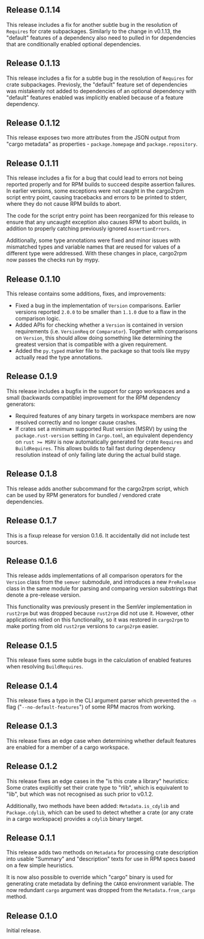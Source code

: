 ## Release 0.1.14

This release includes a fix for another subtle bug in the resolution of
`Requires` for crate subpackages. Similarly to the change in v0.1.13, the
"default" features of a dependency also need to pulled in for dependencies
that are conditionally enabled optional dependencies.

## Release 0.1.13

This release includes a fix for a subtle bug in the resolution of `Requires` for
crate subpackages. Previosly, the "default" feature set of dependencies was
mistakenly not added to dependencies of an optional dependency with "default"
features enabled was implicitly enabled because of a feature dependency.

## Release 0.1.12

This release exposes two more attributes from the JSON output from
"cargo metadata" as properties - `package.homepage` and `package.repository`.

## Release 0.1.11

This release includes a fix for a bug that could lead to errors not
being reported properly and for RPM builds to succeed despite assertion
failures. In earlier versions, some exceptions were not caught in
the cargo2rpm script entry point, causing tracebacks and errors to be
printed to stderr, where they do not cause RPM builds to abort.

The code for the script entry point has been reorganized for this release
to ensure that any uncaught exception also causes RPM to abort builds, in
addition to properly catching previously ignored `AssertionErrors`.

Additionally, some type annotations were fixed and minor issues with
mismatched types and variable names that are reused for values of a different
type were addressed. With these changes in place, cargo2rpm now passes the
checks run by mypy.

## Release 0.1.10

This release contains some additions, fixes, and improvements:

- Fixed a bug in the implementation of `Version` comparisons. Earlier
  versions reported `2.0.0` to be smaller than `1.1.0` due to a flaw in
  the comparison logic.
- Added APIs for checking whether a `Version` is contained in version
  requirements (i.e. `VersionReq` or `Comparator`). Together with
  comparisons on `Version`, this should allow doing something like
  determining the greatest version that is compatible with a given
  requirement.
- Added the `py.typed` marker file to the package so that tools like
  mypy actually read the type annotations.

## Release 0.1.9

This release includes a bugfix in the support for cargo workspaces and a
small (backwards compatible) improvement for the RPM dependency generators:

- Required features of any binary targets in workspace members are now
  resolved correctly and no longer cause crashes.
- If crates set a minimum supported Rust version (MSRV) by using the
  `package.rust-version` setting in `Cargo.toml`, an equivalent dependency
  on `rust >= MSRV` is now automatically generated for crate `Requires` and
  `BuildRequires`. This allows builds to fail fast during dependency
  resolution instead of only failing late during the actual build stage.

## Release 0.1.8

This release adds another subcommand for the cargo2rpm script, which can be
used by RPM generators for bundled / vendored crate dependencies.

## Release 0.1.7

This is a fixup release for version 0.1.6. It accidentally did not include
test sources.

## Release 0.1.6

This release adds implementations of all comparison operators for the `Version`
class from the `semver` submodule, and introduces a new `PreRelease` class in
the same module for parsing and comparing version substrings that denote a
pre-release version.

This functionality was previously present in the SemVer implementation in
`rust2rpm` but was dropped because `rust2rpm` did not use it. However, other
applications relied on this functionality, so it was restored in `cargo2rpm`
to make porting from old `rust2rpm` versions to `cargo2rpm` easier.

## Release 0.1.5

This release fixes some subtle bugs in the calculation of enabled features
when resolving `BuildRequires`.

## Release 0.1.4

This release fixes a typo in the CLI argument parser which prevented the
`-n` flag ("`--no-default-features`") of some RPM macros from working.

## Release 0.1.3

This release fixes an edge case when determining whether default features
are enabled for a member of a cargo workspace.

## Release 0.1.2

This release fixes an edge cases in the "is this crate a library" heuristics:
Some crates explicitly set their crate type to "rlib", which is equivalent
to "lib", but which was not recognised as such prior to v0.1.2.

Additionally, two methods have been added: `Metadata.is_cdylib` and
`Package.cdylib`, which can be used to detect whether a crate (or any crate in a
cargo workspace) provides a `cdylib` binary target.

## Release 0.1.1

This release adds two methods on `Metadata` for processing crate description
into usable "Summary" and "description" texts for use in RPM specs based on
a few simple heuristics.

It is now also possible to override which "cargo" binary is used for generating
crate metadata by defining the `CARGO` environment variable. The now redundant
`cargo` argument was dropped from the `Metadata.from_cargo` method.

## Release 0.1.0

Initial release.
